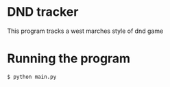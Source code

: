 # DND tracker
This program tracks a west marches style of dnd game

# Running the program
    $ python main.py